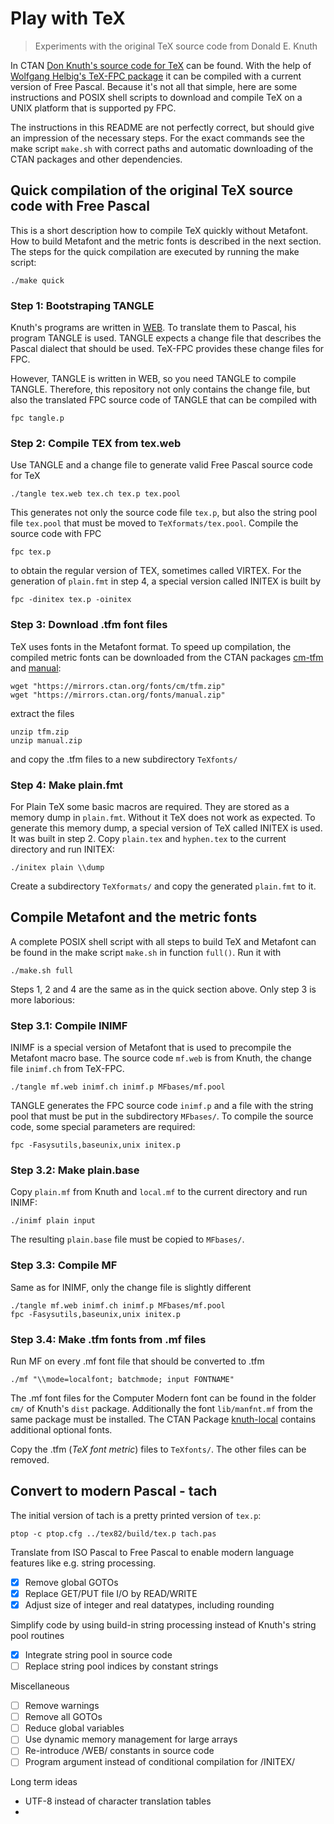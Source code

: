 Play with TeX
=============

> Experiments with the original TeX source code from Donald E. Knuth

In CTAN [Don Knuth's source code for TeX](https://ctan.org/pkg/knuth-dist) can
be found. With the help of [Wolfgang Helbig's TeX-FPC package](https://ctan.org/pkg/tex-fpc)
it can be compiled with a current version of Free Pascal. Because it's not all
that simple, here are some instructions and POSIX shell scripts to download and
compile TeX on a UNIX platform that is supported py FPC.

The instructions in this README are not perfectly correct, but should give an
impression of the necessary steps. For the exact commands see the make script
`make.sh` with correct paths and automatic downloading of the CTAN packages and
other dependencies.



Quick compilation of the original TeX source code with Free Pascal
------------------------------------------------------------------

This is a short description how to compile TeX quickly without Metafont.
How to build Metafont and the metric fonts is described in the next section.
The steps for the quick compilation are executed by running the make script:

    ./make quick

### Step 1: Bootstraping TANGLE

Knuth's programs are written in [WEB](https://en.wikipedia.org/wiki/Web_(programming_system)).
To translate them to Pascal, his program TANGLE is used. TANGLE expects a change
file that describes the Pascal dialect that should be used. TeX-FPC provides
these change files for FPC.

However, TANGLE is written in WEB, so you need TANGLE to compile TANGLE.
Therefore, this repository not only contains the change file, but also the
translated FPC source code of TANGLE that can be compiled with

    fpc tangle.p

### Step 2: Compile TEX from tex.web

Use TANGLE and a change file to generate valid Free Pascal source code for TeX

    ./tangle tex.web tex.ch tex.p tex.pool

This generates not only the source code file `tex.p`, but also the string pool
file `tex.pool` that must be moved to `TeXformats/tex.pool`. Compile the source
code with FPC

    fpc tex.p

to obtain the regular version of TEX, sometimes called VIRTEX. For the
generation of `plain.fmt` in step 4, a special version called INITEX is
built by

    fpc -dinitex tex.p -oinitex

### Step 3: Download .tfm font files

TeX uses fonts in the Metafont format. To speed up compilation, the compiled
metric fonts can be downloaded from the CTAN packages
[cm-tfm](https://ctan.org/pkg/cm-tfm) and [manual](https://ctan.org/pkg/manual):

    wget "https://mirrors.ctan.org/fonts/cm/tfm.zip"
    wget "https://mirrors.ctan.org/fonts/manual.zip"

extract the files

    unzip tfm.zip
    unzip manual.zip

and copy the .tfm files to a new subdirectory `TeXfonts/`

### Step 4: Make plain.fmt

For Plain TeX some basic macros are required. They are stored as a memory dump
in `plain.fmt`. Without it TeX does not work as expected. To generate this
memory dump, a special version of TeX called INITEX is used. It was built in
step 2.
Copy `plain.tex` and `hyphen.tex` to the current directory and run INITEX:

    ./initex plain \\dump

Create a subdirectory `TeXformats/` and copy the generated `plain.fmt` to it.





Compile Metafont and the metric fonts
-------------------------------------

A complete POSIX shell script with all steps to build TeX and Metafont can be
found in the make script `make.sh` in function `full()`. Run it with

    ./make.sh full

Steps 1, 2 and 4 are the same as in the quick section above. Only step 3 is
more laborious:

### Step 3.1: Compile INIMF

INIMF is a special version of Metafont that is used to precompile the Metafont
macro base. The source code `mf.web` is from Knuth, the change file `inimf.ch`
from TeX-FPC.

    ./tangle mf.web inimf.ch inimf.p MFbases/mf.pool

TANGLE generates the FPC source code `inimf.p` and a file with the string pool
that must be put in the subdirectory `MFbases/`.
To compile the source code, some special parameters are required:

    fpc -Fasysutils,baseunix,unix initex.p

### Step 3.2: Make plain.base

Copy `plain.mf` from Knuth and `local.mf` to the current directory and run INIMF:

    ./inimf plain input

The resulting `plain.base` file must be copied to `MFbases/`.

### Step 3.3: Compile MF

Same as for INIMF, only the change file is slightly different

    ./tangle mf.web inimf.ch inimf.p MFbases/mf.pool
    fpc -Fasysutils,baseunix,unix initex.p

### Step 3.4: Make .tfm fonts from .mf files

Run MF on every .mf font file that should be converted to .tfm

    ./mf "\\mode=localfont; batchmode; input FONTNAME"

The .mf font files for the Computer Modern font can be found in the folder
`cm/` of Knuth's `dist` package. Additionally the font `lib/manfnt.mf` from
the same package must be installed. 
The CTAN Package [knuth-local](https://ctan.org/pkg/knuth-local)
contains additional optional fonts.

Copy the .tfm (*TeX font metric*) files to `TeXfonts/`. The other files can
be removed.






Convert to modern Pascal - tach
-------------------------------

The initial version of tach is a pretty printed version of `tex.p`:

    ptop -c ptop.cfg ../tex82/build/tex.p tach.pas

Translate from ISO Pascal to Free Pascal to enable modern language features
like e.g. string processing.

  - [x] Remove global GOTOs
  - [x] Replace GET/PUT file I/O by READ/WRITE
  - [x] Adjust size of integer and real datatypes, including rounding

Simplify code by using build-in string processing instead of Knuth's string pool
routines

  - [x] Integrate string pool in source code
  - [ ] Replace string pool indices by constant strings

Miscellaneous

  - [ ] Remove warnings
  - [ ] Remove all GOTOs
  - [ ] Reduce global variables
  - [ ] Use dynamic memory management for large arrays
  - [ ] Re-introduce /WEB/ constants in source code
  - [ ] Program argument instead of conditional compilation for /INITEX/

Long term ideas

  - UTF-8 instead of character translation tables
  - 
